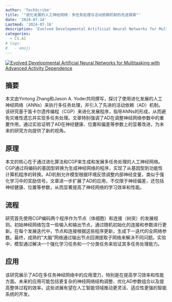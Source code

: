 ```yaml
---
author: 'TechScribe'
title: '"进化发展的人工神经网络：多任务处理与活动依赖机制的先进探索"'
date: '2024-07-14'
Lastmod: '2024-07-16'
description: 'Evolved Developmental Artificial Neural Networks for Multitasking with Advanced Activity Dependence'
categories:
  - CS.AI
# tags:
#   - emoji
---
```


[![Evolved Developmental Artificial Neural Networks for Multitasking with Advanced Activity Dependence](https://arxiv-research-1301205113.cos.ap-guangzhou.myqcloud.com/images/2407.10359v1.pdf_0.jpg)](https://arxiv.org/abs/2407.10359v1)

## 摘要

本文由Yintong Zhang和Jason A. Yoder共同撰写，探讨了使用进化发展的人工神经网络（ANNs）来执行多任务处理，并引入了先进的活动依赖（AD）机制。该研究基于笛卡尔遗传编程（CGP）来进化发展程序，指导ANNs的形成，从而避免灾难性遗忘并实现多任务处理。文章特别强调了AD在调整神经网络参数中的重要作用，通过实验证明了AD在神经健康、位置和偏差等参数上的显著改进，为未来的研究方向提供了新的视角。<!--more-->

## 原理

本文的核心在于通过进化算法和CGP来生成和发展多任务处理的人工神经网络。CGP通过将编码的基因型转换为生成神经网络的程序，实现了从基因型到功能性计算机程序的转换。AD机制允许模型根据环境反馈调整内部神经变量，类似于强化学习中的奖励信号。文章进一步扩展了AD的应用，不仅限于神经偏差，还包括神经健康、位置等参数，从而显著提高了神经网络的学习效率和性能。

## 流程

研究首先使用CGP编码两个程序作为节点（体细胞）和连接（树突）的发展规则。初始神经网络包含一些输入和输出节点，通过随机初始化的连接和参数进行更新。在每个发展迭代中，节点和连接根据这些程序更新，生成下一迭代的全网络参数。最终，成熟的“大脑”网络通过输出节点回溯提取子网络来解决不同问题。实验中，模型通过解决一个强化学习任务和一个分类任务来验证其多任务处理能力。

## 应用

该研究展示了AD在多任务神经网络中的应用潜力，特别是在提高学习效率和性能方面。未来的应用可能包括更复杂的神经网络结构调整、优化AD参数组合以及提高整体过程的效率。这些进展有望在人工智能领域推动更灵活、适应性更强的智能系统的开发。